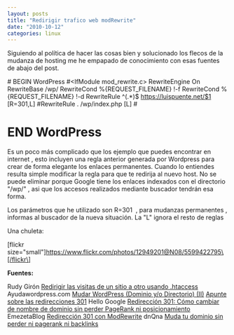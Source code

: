 ```yaml
---
layout: posts
title: "Redirigir trafico web modRewrite"
date: "2010-10-12"
categories: linux
---
```


Siguiendo al política de hacer las cosas bien y solucionado los flecos de la mudanza de hosting me he empapado de conocimiento con esas fuentes de abajo del post.

\# BEGIN WordPress
#<IfModule mod\_rewrite.c>
RewriteEngine On
RewriteBase /wp/
RewriteCond %{REQUEST\_FILENAME} !-f
RewriteCond %{REQUEST\_FILENAME} !-d
RewriteRule ^(.\*)$ https://luispuente.net/$1 \[R=301,L\]
#RewriteRule . /wp/index.php \[L\]
#</IfModule>

# END WordPress

Es un poco más complicado que los ejemplo que puedes encontrar en internet , esto incluyen una regla anterior generada por Wordpress para crear de forma elegante los enlaces permanentes. Cuando lo entiendes resulta simple modificar la regla para que te redirija al nuevo host. No se puede eliminar porque Google tiene los enlaces indexados con el directorio "/wp/" , asi que los accesos realizados mediante buscador tendrán esa forma.

Los parámetros que he utilizado son R=301  , para mudanzas permanentes , informas al buscador de la nueva situación. La "L" ignora el resto de reglas

Una chuleta:

\[flickr size="small"\]https://www.flickr.com/photos/12949201@N08/5599422795\[/flickr\]

**Fuentes:**

Rudy Girón [Redirigir las visitas de un sitio a otro usando .htaccess](https://www.rudygiron.com/ciberspacio/redirigir-las-visitas-de-un-sitio-a-otro-usando-htaccess.html) Ayudawordpress.com [Mudar WordPress (Dominio y/o Directorio) (II)](https://ayudawordpress.com/mudar-wordpress-dominio-yo-directorio-ii/) [Apunte sobre las redirecciones 301](https://ayudawordpress.com/apunte-sobre-las-redirecciones-301/) Hello Google [Redirección 301: Cómo cambiar de nombre de dominio sin perder PageRank ni posicionamiento](https://www.hellogoogle.com/301_cambiar_dominio_page_rank/) EmezetaBlog [Redirección 301 con ModRewrite](https://www.emezeta.com/articulos/redireccion-301-cambiando-de-url) dnQna [Muda tu dominio sin perder ni pagerank ni backlinks](https://dnqna.com/seo/muda-tu-dominio-sin-perder-ni-pagerank-ni-backlinks/)
